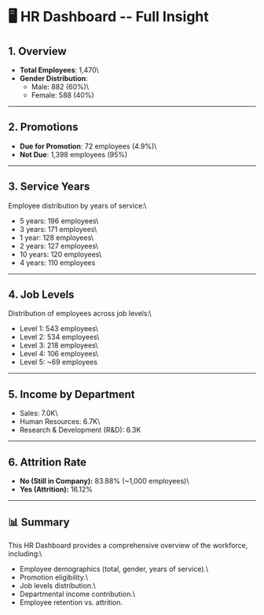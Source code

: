 # 🖥️ HR Dashboard -- Full Insight

## 1. Overview

-   **Total Employees**: 1,470\
-   **Gender Distribution**:
    -   Male: 882 (60%)\
    -   Female: 588 (40%)

------------------------------------------------------------------------

## 2. Promotions

-   **Due for Promotion**: 72 employees (4.9%)\
-   **Not Due**: 1,398 employees (95%)

------------------------------------------------------------------------

## 3. Service Years

Employee distribution by years of service:\
- 5 years: 196 employees\
- 3 years: 171 employees\
- 1 year: 128 employees\
- 2 years: 127 employees\
- 10 years: 120 employees\
- 4 years: 110 employees

------------------------------------------------------------------------

## 4. Job Levels

Distribution of employees across job levels:\
- Level 1: 543 employees\
- Level 2: 534 employees\
- Level 3: 218 employees\
- Level 4: 106 employees\
- Level 5: \~69 employees

------------------------------------------------------------------------

## 5. Income by Department

-   Sales: 7.0K\
-   Human Resources: 6.7K\
-   Research & Development (R&D): 6.3K

------------------------------------------------------------------------

## 6. Attrition Rate

-   **No (Still in Company):** 83.88% (\~1,000 employees)\
-   **Yes (Attrition):** 16.12%

------------------------------------------------------------------------

## 📊 Summary

This HR Dashboard provides a comprehensive overview of the workforce,
including:\
- Employee demographics (total, gender, years of service).\
- Promotion eligibility.\
- Job levels distribution.\
- Departmental income contribution.\
- Employee retention vs. attrition.
